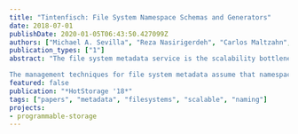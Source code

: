```yaml
---
title: "Tintenfisch: File System Namespace Schemas and Generators"
date: 2018-07-01
publishDate: 2020-01-05T06:43:50.427099Z
authors: ["Michael A. Sevilla", "Reza Nasirigerdeh", "Carlos Maltzahn", "Jeff LeFevre", "Noah Watkins", "Peter Alvaro", "Margaret Lawson", "Jay Lofstead", "Jim Pivarski"]
publication_types: ["1"]
abstract: "The file system metadata service is the scalability bottleneck for many of today’s workloads. Common approaches for attacking this “metadata scaling wall” include: caching inodes on clients and servers, caching parent inodes for path traversal, and dynamic caching policies that exploit workload locality. These caches reduce the number of remote procedure calls (RPCs) but the effectiveness is dependent on the overhead of maintaining cache coherence and the administrator’s ability to select the best cache size for the given workloads. Recent work reduces the number of metadata RPCs to 1 without using a cache at all, by letting clients “decouple” the subtrees from the global namespace so that they can do metadata operations locally. Even with this technique, we show that file system metadata is still a bottleneck because namespaces for today’s workloads can be very large. The size is problematic for reads because metadata needs to be transferred and materialized. 

The management techniques for file system metadata assume that namespaces have no structure but we observe that this is not the case for all workloads. We propose Tintenfisch, a file system that allows users to succinctly express the structure of the metadata they intend to create. If a user can express the structure of the namespace, Tintenfisch clients and servers can (1) compact metadata, (2) modify large namespaces more quickly, and (3) generate only relevant parts of the namespace. This reduces network traffic, storage footprints, and the number of overall metadata operations needed to complete a job."
featured: false
publication: "*HotStorage '18*"
tags: ["papers", "metadata", "filesystems", "scalable", "naming"]
projects:
- programmable-storage
---
```


